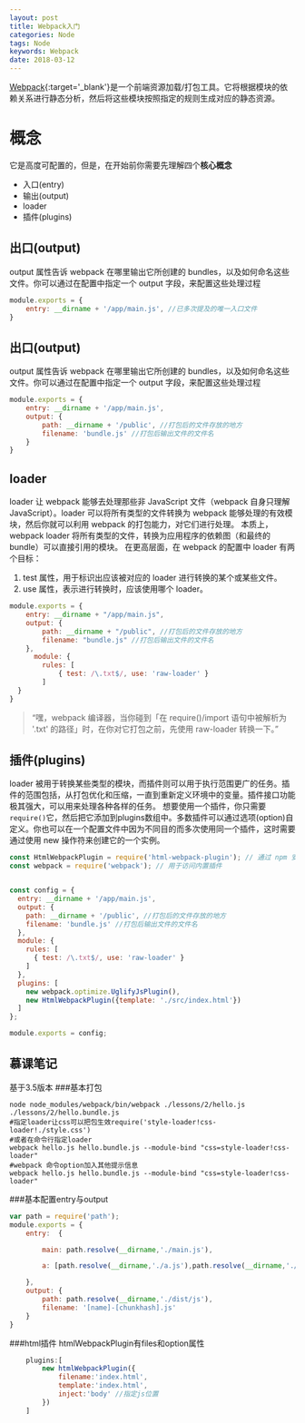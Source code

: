 ```yaml
---
layout: post
title: Webpack入门
categories: Node
tags: Node
keywords: Webpack
date: 2018-03-12 
---
```


[Webpack][1]{:target='_blank'}是一个前端资源加载/打包工具。它将根据模块的依赖关系进行静态分析，然后将这些模块按照指定的规则生成对应的静态资源。
# 概念
它是高度可配置的，但是，在开始前你需要先理解四个**核心概念**

* 入口(entry)
* 输出(output)
* loader
* 插件(plugins)

## 出口(output)
output 属性告诉 webpack 在哪里输出它所创建的 bundles，以及如何命名这些文件。你可以通过在配置中指定一个 output 字段，来配置这些处理过程
```javascript
module.exports = {
    entry: __dirname + '/app/main.js', //已多次提及的唯一入口文件
}
```
## 出口(output)
output 属性告诉 webpack 在哪里输出它所创建的 bundles，以及如何命名这些文件。你可以通过在配置中指定一个 output 字段，来配置这些处理过程
```javascript
module.exports = {
    entry: __dirname + '/app/main.js',
    output: {
        path: __dirname + '/public', //打包后的文件存放的地方
        filename: 'bundle.js' //打包后输出文件的文件名
    }
}
```

## loader
loader 让 webpack 能够去处理那些非 JavaScript 文件（webpack 自身只理解 JavaScript）。loader 可以将所有类型的文件转换为 webpack 能够处理的有效模块，然后你就可以利用 webpack 的打包能力，对它们进行处理。
本质上，webpack loader 将所有类型的文件，转换为应用程序的依赖图（和最终的 bundle）可以直接引用的模块。
在更高层面，在 webpack 的配置中 loader 有两个目标：
1. test 属性，用于标识出应该被对应的 loader 进行转换的某个或某些文件。
2. use 属性，表示进行转换时，应该使用哪个 loader。
```javascript
module.exports = {
    entry: __dirname + "/app/main.js",
    output: {
        path: __dirname + "/public", //打包后的文件存放的地方
        filename: "bundle.js" //打包后输出文件的文件名
    },
      module: {
        rules: [
            { test: /\.txt$/, use: 'raw-loader' }
        ]
  }
}
```
> “嘿，webpack 编译器，当你碰到「在 require()/import 语句中被解析为 '.txt' 的路径」时，在你对它打包之前，先使用 raw-loader 转换一下。”

## 插件(plugins)
loader 被用于转换某些类型的模块，而插件则可以用于执行范围更广的任务。插件的范围包括，从打包优化和压缩，一直到重新定义环境中的变量。插件接口功能极其强大，可以用来处理各种各样的任务。
想要使用一个插件，你只需要```require()```它，然后把它添加到plugins数组中。多数插件可以通过选项(option)自定义。你也可以在一个配置文件中因为不同目的而多次使用同一个插件，这时需要通过使用 new 操作符来创建它的一个实例。
```javascript
const HtmlWebpackPlugin = require('html-webpack-plugin'); // 通过 npm 安装
const webpack = require('webpack'); // 用于访问内置插件


const config = {
  entry: __dirname + '/app/main.js',
  output: {
    path: __dirname + '/public', //打包后的文件存放的地方
    filename: 'bundle.js' //打包后输出文件的文件名
  },
  module: {
    rules: [
      { test: /\.txt$/, use: 'raw-loader' }
    ]
  },
  plugins: [
    new webpack.optimize.UglifyJsPlugin(),
    new HtmlWebpackPlugin({template: './src/index.html'})
  ]
};

module.exports = config;
```

## 慕课笔记
基于3.5版本
###基本打包
```shell
node node_modules/webpack/bin/webpack ./lessons/2/hello.js ./lessons/2/hello.bundle.js
#指定loader让css可以把包生效require('style-loader!css-loader!./style.css')
#或者在命令行指定loader
webpack hello.js hello.bundle.js --module-bind "css=style-loader!css-loader"
#webpack 命令option加入其他提示信息
webpack hello.js hello.bundle.js --module-bind "css=style-loader!css-loader" 
```
###基本配置entry与output
```javascript
var path = require('path');
module.exports = {
    entry:  {

        main: path.resolve(__dirname,'./main.js'),

        a: [path.resolve(__dirname,'./a.js'),path.resolve(__dirname,'./b.js')],

    },
    output: {
        path: path.resolve(__dirname,'./dist/js'),
        filename: '[name]-[chunkhash].js'
    }
}
```
###html插件
htmlWebpackPlugin有files和option属性
```javascript
	plugins:[
		new htmlWebpackPlugin({
			filename:'index.html',
			template:'index.html',
			inject:'body' //指定js位置
		})
	]
```

[1]: https://www.webpackjs.com/concepts/